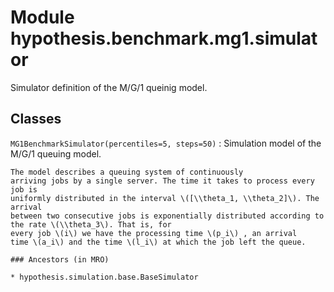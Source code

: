 Module hypothesis.benchmark.mg1.simulator
=========================================
Simulator definition of the M/G/1 queinig model.

Classes
-------

`MG1BenchmarkSimulator(percentiles=5, steps=50)`
:   Simulation model of the M/G/1 queuing model.
    
    The model describes a queuing system of continuously
    arriving jobs by a single server. The time it takes to process every job is
    uniformly distributed in the interval \([\\theta_1, \\theta_2]\). The arrival
    between two consecutive jobs is exponentially distributed according to
    the rate \(\\theta_3\). That is, for
    every job \(i\) we have the processing time \(p_i\) , an arrival
    time \(a_i\) and the time \(l_i\) at which the job left the queue.

    ### Ancestors (in MRO)

    * hypothesis.simulation.base.BaseSimulator